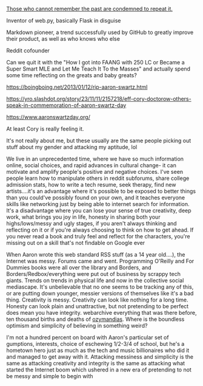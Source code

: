 [Those who cannot remember the past are condemned to repeat it.](https://en.wikiquote.org/wiki/George_Santayana)

Inventor of web.py, basically Flask in disguise

Markdown pioneer, a trend successfully used by GitHub to greatly improve their product, as well as who knows who else

Reddit cofounder

Can we quit it with the "How I got into FAANG with 250 LC or Became a Super Smart MLE and Let Me Teach It To the Masses"
and actually spend some time reflecting on the greats and baby greats?

https://boingboing.net/2013/01/12/rip-aaron-swartz.html

https://yro.slashdot.org/story/23/11/11/2157218/eff-cory-doctorow-others-speak-in-commemoration-of-aaron-swartz-day

https://www.aaronswartzday.org/

At least Cory is really feeling it.

It's not really about me, but these usually are the same people picking out stuff about my gender and attacking my aptitude, lol

We live in an unprecedented time, where we have so much information online, social choices, and rapid advances in cultural change-
it can motivate and amplify people's positive and negative choices. I've seen people learn how to manipulate others in reddit subforums, share college admission stats, how to write a tech resume, seek therapy, find new artists....it's an advantage where it's possible to 
be exposed to better things than you could've possibly found on your own, and it teaches everyone skills like networking just by being able
to internet search for information. It's a disadvantage where you can lose your sense of true creativity, deep work, what brings you joy in life,
honesty in sharing both your highs/lows/messy and ugly stages, if you aren't always thinking and reflecting on it or if you're always choosing to think
on how to get ahead. If you never read a book and truly feel and reflect for the characters, you're missing out on a skill that's not findable on Google ever

When Aaron wrote this web standard RSS stuff (as a 14 year old....), the Internet was messy. Forums came and went. Programming O'Reilly and For Dummies books were
all over the library and Borders, and Borders/Redbox/everything were put out of business by scrappy tech giants. Trends on trends in physical life
and now in the collective social mediascape. It's unbelievable that no one seems to be tracking any of this, or are putting down younger, messier versions of themselves
like it's a bad thing. Creativity is messy. Creativity can look like nothing for a long time. Honesty can look plain and unattractive, but not pretending to be perfect
does mean you have integrity. webarchive everything that was there before, ten thousand births and deaths of [ozymandias](https://www.poetryfoundation.org/poems/46565/ozymandias). 
Where is the boundless optimism and simplicity of believing in something weird?

I'm not a hundred percent on board with Aaron's particular set of gumptions, interests, choice of eschewing 1/2-3/4 of school, but he's a hometown hero just as much as the 
tech and music billionaires who did it and managed to get away with it. Attacking messiness and simplicity is the same as attacking creativity and integrity is the same 
as attacking what started the Internet boom which ushered in a new era of pretending to not be messy and simple to begin with 
